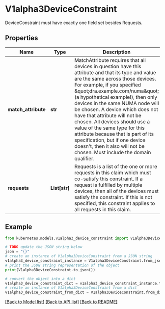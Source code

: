 # V1alpha3DeviceConstraint

DeviceConstraint must have exactly one field set besides Requests.

## Properties

Name | Type | Description | Notes
------------ | ------------- | ------------- | -------------
**match_attribute** | **str** | MatchAttribute requires that all devices in question have this attribute and that its type and value are the same across those devices.  For example, if you specified \&quot;dra.example.com/numa\&quot; (a hypothetical example!), then only devices in the same NUMA node will be chosen. A device which does not have that attribute will not be chosen. All devices should use a value of the same type for this attribute because that is part of its specification, but if one device doesn&#39;t, then it also will not be chosen.  Must include the domain qualifier. | [optional] 
**requests** | **List[str]** | Requests is a list of the one or more requests in this claim which must co-satisfy this constraint. If a request is fulfilled by multiple devices, then all of the devices must satisfy the constraint. If this is not specified, this constraint applies to all requests in this claim. | [optional] 

## Example

```python
from kubernetes.models.v1alpha3_device_constraint import V1alpha3DeviceConstraint

# TODO update the JSON string below
json = "{}"
# create an instance of V1alpha3DeviceConstraint from a JSON string
v1alpha3_device_constraint_instance = V1alpha3DeviceConstraint.from_json(json)
# print the JSON string representation of the object
print(V1alpha3DeviceConstraint.to_json())

# convert the object into a dict
v1alpha3_device_constraint_dict = v1alpha3_device_constraint_instance.to_dict()
# create an instance of V1alpha3DeviceConstraint from a dict
v1alpha3_device_constraint_from_dict = V1alpha3DeviceConstraint.from_dict(v1alpha3_device_constraint_dict)
```
[[Back to Model list]](../README.md#documentation-for-models) [[Back to API list]](../README.md#documentation-for-api-endpoints) [[Back to README]](../README.md)


